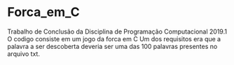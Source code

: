 # Forca_em_C
Trabalho de Conclusão da Disciplina de Programação Computacional 2019.1
O codigo consiste em um jogo da forca em C
Um dos requisitos era que a palavra a ser descoberta deveria ser uma das 100 palavras presentes no arquivo txt.
